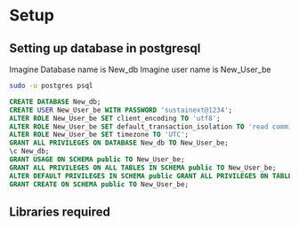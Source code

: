 # Setup

## Setting up database in postgresql

Imagine Database name is New_db
Imagine user name is New_User_be

```bash
sudo -u postgres psql
```

```sql
CREATE DATABASE New_db;
CREATE USER New_User_be WITH PASSWORD 'sustainext@1234';
ALTER ROLE New_User_be SET client_encoding TO 'utf8';
ALTER ROLE New_User_be SET default_transaction_isolation TO 'read committed';
ALTER ROLE New_User_be SET timezone TO 'UTC';
GRANT ALL PRIVILEGES ON DATABASE New_db TO New_User_be;
\c New_db;
GRANT USAGE ON SCHEMA public TO New_User_be;
GRANT ALL PRIVILEGES ON ALL TABLES IN SCHEMA public TO New_User_be;
ALTER DEFAULT PRIVILEGES IN SCHEMA public GRANT ALL PRIVILEGES ON TABLES TO New_User_be;
GRANT CREATE ON SCHEMA public TO New_User_be;
```


## Libraries required

```bash

```